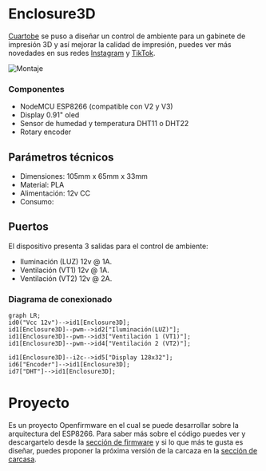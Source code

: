 # Enclosure3D
[Cuartobe](https://www.cuartobe.ar/) se puso a diseñar un control de ambiente para un gabinete de impresión 3D y así mejorar la calidad de impresión, puedes ver más novedades en sus redes [Instagram](https://www.instagram.com/cuartobe.ar) y [TikTok](https://www.tiktok.com/@cuartobe.ar).

![Montaje](./Carcasa/Imagenes/Enclosure3D%20Carcasa%20horizontal.png)


 ### Componentes
 * NodeMCU ESP8266 (compatible con V2 y V3)
 * Display 0.91" oled
 * Sensor de humedad y temperatura DHT11 o DHT22
 * Rotary encoder

## Parámetros técnicos
* Dimensiones: 105mm x 65mm x 33mm
* Material: PLA
* Alimentación: 12v CC
* Consumo: 

## Puertos
El dispositivo presenta 3 salidas para el control de ambiente:
* Iluminación (LUZ) 12v @ 1A.
* Ventilación (VT1) 12v @ 1A.
* Ventilación (VT2) 12v @ 2A.

### Diagrama de conexionado

```mermaid
graph LR;
id0("Vcc 12v")-->id1[Enclosure3D];
id1[Enclosure3D]--pwm-->id2["Iluminación(LUZ)"];
id1[Enclosure3D]--pwm-->id3["Ventilación 1 (VT1)"];
id1[Enclosure3D]--pwm-->id4["Ventilación 2 (VT2)"];

id1[Enclosure3D]--i2c-->id5["Display 128x32"];
id6["Encoder"]-->id1[Enclosure3D];
id7["DHT"]-->id1[Enclosure3D];

```
# Proyecto
Es un proyecto Openfirmware en el cual se puede desarrollar sobre la arquitectura del ESP8266. Para saber más sobre el código puedes ver y descargartelo desde la 
[sección de firmware](./Firmware/README.md) y si lo que más te gusta es diseñar, puedes proponer la próxima versión de la carcaza en la [sección de carcasa](./Carcasa/README.md).
